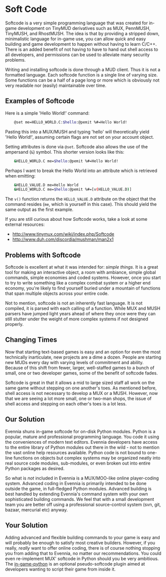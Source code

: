 # Soft Code


Softcode is a very simple programming language that was created for in-game development on TinyMUD
derivatives such as MUX, PennMUSH, TinyMUSH, and RhostMUSH. The idea is that by providing a stripped
down, minimalistic language for in-game use, you can allow quick and easy building and game
development to happen without having to learn C/C++. There is an added benefit of not having to have
to hand out shell access to all developers, and permissions can be used to alleviate many security
problems.

Writing and installing softcode is done through a MUD client. Thus it is not a formatted language.
Each softcode function is a single line of varying size. Some functions can be a half of a page long
or more which is obviously not very readable nor (easily) maintainable over time.

## Examples of Softcode

Here is a simple 'Hello World!' command:

```bash
    @set me=HELLO_WORLD.C:$hello:@pemit %#=Hello World!
```

Pasting this into a MUX/MUSH and typing 'hello' will theoretically yield 'Hello World!', assuming
certain flags are not set on your account object.

Setting attributes is done via `@set`. Softcode also allows the use of the ampersand (`&`) symbol.
This shorter version looks like this:

```bash
    &HELLO_WORLD.C me=$hello:@pemit %#=Hello World!
```

Perhaps I want to break the Hello World into an attribute which is retrieved when emitting:

```bash
    &HELLO_VALUE.D me=Hello World
    &HELLO_WORLD.C me=$hello:@pemit %#=[v(HELLO_VALUE.D)]
```

The `v()` function returns the `HELLO_VALUE.D` attribute on the object that the command resides
(`me`, which is yourself in this case). This should yield the same output as the first example.

If you are still curious about how Softcode works, take a look at some external resources:

- http://www.tinymux.com/wiki/index.php/Softcode
- http://www.duh.com/discordia/mushman/man2x1

## Problems with Softcode

Softcode is excellent at what it was intended for: *simple things*. It is a great tool for making an
interactive object, a room with ambiance, simple global commands, simple economies and coded
systems.  However, once you start to try to write something like a complex combat system or a higher
end economy, you're likely to find yourself buried under a mountain of functions that span multiple
objects across your entire code.

Not to mention, softcode is not an inherently fast language. It is not compiled, it is parsed with
each calling of a function. While MUX and MUSH parsers have jumped light years ahead of where they
once were they can still stutter under the weight of more complex systems if not designed properly.

## Changing Times

Now that starting text-based games is easy and an option for even the most technically inarticulate,
new projects are a dime a dozen. People are starting new MUDs every day with varying levels of
commitment and ability. Because of this shift from fewer, larger, well-staffed games to a bunch of
small, one or two developer games, some of the benefit of softcode fades.

Softcode is great in that it allows a mid to large sized staff all work on the same game without
stepping on one another's toes. As mentioned before, shell access is not necessary to develop a MUX
or a MUSH. However, now that we are seeing a lot more small, one or two-man shops, the issue of
shell access and stepping on each other's toes is a lot less.

## Our Solution

Evennia shuns in-game softcode for on-disk Python modules. Python is a popular, mature and
professional programming language. You code it using the conveniences of modern text editors.
Evennia developers have access to the entire library of Python modules out there in the wild - not
to mention the vast online help resources available. Python code is not bound to one-line functions
on objects but complex systems may be organized neatly into real source code modules, sub-modules,
or even broken out into entire Python packages as desired.

So what is *not* included in Evennia is a MUX/MOO-like online player-coding system.  Advanced coding
in Evennia is primarily intended to be done outside the game, in full-fledged Python modules.
Advanced building is best handled by extending Evennia's command system with your own sophisticated
building commands. We feel that with a small development team you are better off using a
professional source-control system (svn, git, bazaar, mercurial etc) anyway.

## Your Solution

Adding advanced and flexible building commands to your game is easy and will probably be enough to
satisfy most creative builders. However, if you really, *really* want to offer online coding, there
is of course nothing stopping you from adding that to Evennia, no matter our recommendations. You
could even re-implement MUX' softcode in Python should you be very ambitious. The
[in-game-python](../Contrib/Dialogues-in-events) is an optional
pseudo-softcode plugin aimed at developers wanting to script their game from inside it.